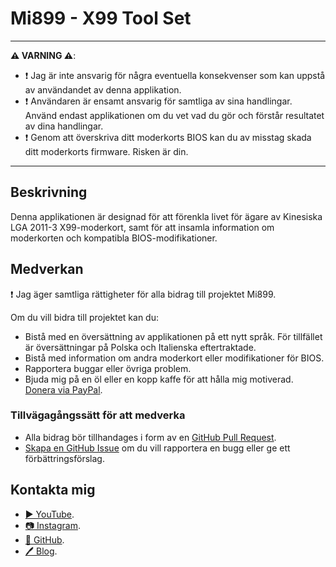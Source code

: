 ﻿# Mi899 - X99 Tool Set

------------

**⚠️ VARNING ⚠️**:

- ❗ Jag är inte ansvarig för några eventuella konsekvenser som kan uppstå av användandet av denna applikation.
- ❗ Användaren är ensamt ansvarig för samtliga av sina handlingar. Använd endast applikationen om du vet vad du gör och förstår resultatet av dina handlingar. 
- ❗ Genom att överskriva ditt moderkorts BIOS kan du av misstag skada ditt moderkorts firmware. Risken är din.

------------

## Beskrivning

Denna applikationen är designad för att förenkla livet för ägare av Kinesiska LGA 2011-3 X99-moderkort, samt för att insamla information om moderkorten och kompatibla BIOS-modifikationer. 

## Medverkan

❗ Jag äger samtliga rättigheter för alla bidrag till projektet Mi899.

Om du vill bidra till projektet kan du:

- Bistå med en översättning av applikationen på ett nytt språk. För tillfället är översättningar på Polska och Italienska eftertraktade.
- Bistå med information om andra moderkort eller modifikationer för BIOS. 
- Rapportera buggar eller övriga problem.
- Bjuda mig på en öl eller en kopp kaffe för att hålla mig motiverad. [Donera via PayPal](https://www.paypal.com/cgi-bin/webscr?cmd=_s-xclick&hosted_button_id=LXN9NNXVF34M8&source=url).

### Tillvägagångssätt för att medverka

- Alla bidrag bör tillhandages i form av en [GitHub Pull Request](https://yangsu.github.io/pull-request-tutorial/#:~:text=What%20is%20a%20Pull%20Request,follow%2Dup%20commits%20if%20necessary.).
- [Skapa en GitHub Issue](https://github.com/miyconst/Mi899) om du vill rapportera en bugg eller ge ett förbättringsförslag.

## Kontakta mig

- [▶️ YouTube](https://www.youtube.com/c/Miyconst).
- [📷 Instagram](https://www.instagram.com/mi8.se/).
- [📜 GitHub](https://github.com/miyconst).
- [🖊️ Blog](https://www.miyconst.com/).